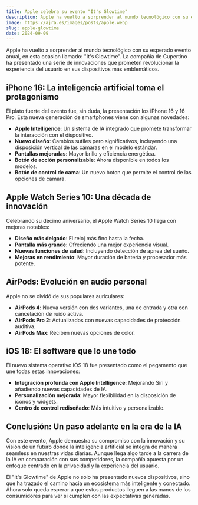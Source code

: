 ```yaml
---
title: Apple celebra su evento "It's Glowtime"
description: Apple ha vuelto a sorprender al mundo tecnológico con su esperado evento anual de presentacion de los iPhone.
image: https://ajra.es/images/posts/apple.webp
slug: apple-glowtime
date: 2024-09-09
---
```


Apple ha vuelto a sorprender al mundo tecnológico con su esperado evento anual, en esta ocasion llamado: "It's Glowtime". 
La compañía de Cupertino ha presentado una serie de innovaciones que prometen revolucionar la experiencia del usuario en sus dispositivos más emblemáticos.


## iPhone 16: La inteligencia artificial toma el protagonismo

El plato fuerte del evento fue, sin duda, la presentación los iPhone 16 y 16 Pro. Esta nueva generación de smartphones viene con algunas novedades:

- **Apple Intelligence**: Un sistema de IA integrado que promete transformar la interacción con el dispositivo.
- **Nuevo diseño**: Cambios sutiles pero significativos, incluyendo una disposición vertical de las cámaras en el modelo estándar.
- **Pantallas mejoradas**: Mayor brillo y eficiencia energética.
- **Botón de acción personalizable**: Ahora disponible en todos los modelos.
- **Botón de control de cama**: Un nuevo boton que permite el control de las opciones de camara.

## Apple Watch Series 10: Una década de innovación

Celebrando su décimo aniversario, el Apple Watch Series 10 llega con mejoras notables:

- **Diseño más delgado**: El reloj más fino hasta la fecha.
- **Pantalla más grande**: Ofreciendo una mejor experiencia visual.
- **Nuevas funciones de salud**: Incluyendo detección de apnea del sueño.
- **Mejoras en rendimiento**: Mayor duración de batería y procesador más potente.

## AirPods: Evolución en audio personal

Apple no se olvidó de sus populares auriculares:

- **AirPods 4**: Nueva versión con dos variantes, una de entrada y otra con cancelación de ruido activa.
- **AirPods Pro 2**: Actualizados con nuevas capacidades de protección auditiva.
- **AirPods Max**: Reciben nuevas opciones de color.

## iOS 18: El software que lo une todo

El nuevo sistema operativo iOS 18 fue presentado como el pegamento que une todas estas innovaciones:

- **Integración profunda con Apple Intelligence**: Mejorando Siri y añadiendo nuevas capacidades de IA.
- **Personalización mejorada**: Mayor flexibilidad en la disposición de iconos y widgets.
- **Centro de control rediseñado**: Más intuitivo y personalizable.

## Conclusión: Un paso adelante en la era de la IA

Con este evento, Apple demuestra su compromiso con la innovación y su visión de un futuro donde la inteligencia artificial se integra de manera seamless en nuestras vidas diarias. Aunque llega algo tarde a la carrera de la IA en comparación con sus competidores, la compañía apuesta por un enfoque centrado en la privacidad y la experiencia del usuario.

El "It's Glowtime" de Apple no solo ha presentado nuevos dispositivos, sino que ha trazado el camino hacia un ecosistema más inteligente y conectado. Ahora solo queda esperar a que estos productos lleguen a las manos de los consumidores para ver si cumplen con las expectativas generadas.